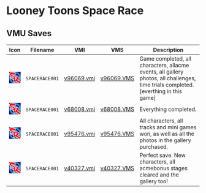 # Looney Toons Space Race

## VMU Saves

| Icon | Filename | VMI | VMS | Description |
|------|----------|-----|-----|-------------|
| ![Looney Toons Space Race](../icons/SPACERACE001.GIF) | `SPACERACE001` | [v96069.vmi](v96069.vmi) | [v96069.VMS](v96069.VMS) | Game completed, all characters, allacme events, all gallery photos, all challenges, time trials completed.[everthing in this game]  |
| ![Looney Toons Space Race](../icons/SPACERACE001.GIF) | `SPACERACE001` | [v68008.vmi](v68008.vmi) | [v68008.VMS](v68008.VMS) | Everything completed.  |
| ![Looney Toons Space Race](../icons/SPACERACE001.GIF) | `SPACERACE001` | [v95476.vmi](v95476.vmi) | [v95476.VMS](v95476.VMS) | All characters, all tracks and mini games won, as well as all the photos in the gallery purchased.  |
| ![Looney Toons Space Race](../icons/SPACERACE001.GIF) | `SPACERACE001` | [v40327.vmi](v40327.vmi) | [v40327.VMS](v40327.VMS) | Perfect save. New characters, all acmebonus stages cleared and the gallery too!  |
